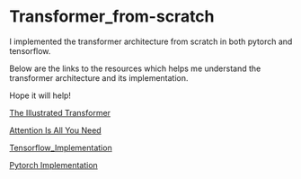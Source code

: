# Transformer_from-scratch

I implemented the transformer architecture from scratch in both pytorch and tensorflow.

Below are the links to the resources which helps me understand the transformer architecture and its implementation.

Hope it will help!

[The Illustrated Transformer](https://jalammar.github.io/illustrated-transformer/)

[Attention Is All You Need](https://arxiv.org/abs/1706.03762)

[Tensorflow_Implementation](https://www.tensorflow.org/text/tutorials/transformer)

[Pytorch Implementation](https://www.youtube.com/watch?v=U0s0f995w14&ab_channel=AladdinPersson)
